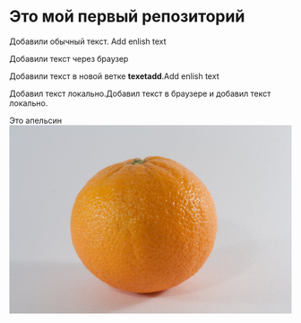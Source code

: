 # Это мой первый репозиторий

Добавили обычный текст. Add enlish text

Добавили текст через браузер

Добавили текст в новой ветке **texetadd**.Add enlish text

Добавил текст локально.Добавил текст в браузере и добавил текст локально.

Это апельсин
![Апельсин](orange.jpg)
